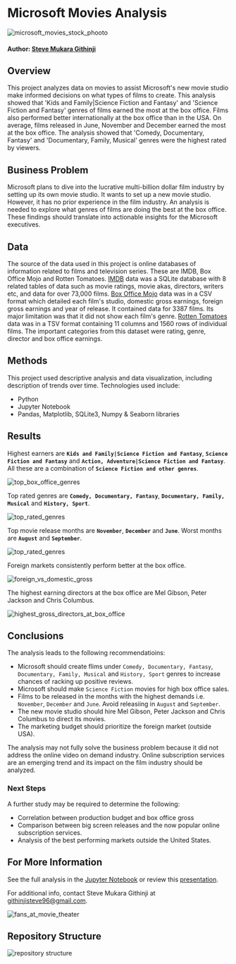# Microsoft Movies Analysis

![microsoft_movies_stock_phooto](images/microsoft_movies_analysis.jpeg)

#### Author: [Steve Mukara Githinji](https://www.linkedin.com/in/steve-githinji-10ba0114a)

## Overview

This project analyzes data on movies to assist Microsoft's new movie studio make informed decisions on what types of films to create. This analysis showed that 'Kids and Family|Science Fiction and Fantasy' and 'Science Fiction and Fantasy' genres of films earned the most at the box office. Films also performed better internationally at the box office than in the USA. On average, films released in June, November and December earned the most at the box office. The analysis showed that 'Comedy, Documentary, Fantasy' and 'Documentary, Family, Musical' genres were the highest rated by viewers. 

## Business Problem

Microsoft plans to dive into the lucrative multi-billion dollar film industry by setting up its own movie studio. It wants to set up a new movie studio. However, it has no prior experience in the film industry. An analysis is needed to explore what genres of films are doing the best at the box office. These findings should translate into actionable insights for the Microsoft executives.


## Data

The source of the data used in this project is online databases of information related to films and television series. These are IMDB, Box Office Mojo and Rotten Tomatoes. [IMDB](https://www.imdb.com/) data was a SQLite database with 8 related tables of data such as movie ratings, movie akas, directors, writers etc, and data for over 73,000 films. [Box Office Mojo](https://www.boxofficemojo.com/) data was in a CSV format which detailed each film's studio, domestic gross earnings, foreign gross earnings and year of release. It contained data for 3387 films. Its major limitation was that it did not show each film's genre. [Rotten Tomatoes](https://www.rottentomatoes.com/) data was in a TSV format containing 11 columns and 1560 rows of individual films. The important categories from this dataset were rating, genre, director and box office earnings.


## Methods

This project used descriptive analysis and data visualization, including description of trends over time. 
Technologies used include:
* Python
* Jupyter Notebook
* Pandas, Matplotlib, SQLite3, Numpy & Seaborn libraries


## Results

Highest earners are **`Kids and Family|Science Fiction and Fantasy`**, **`Science Fiction and Fantasy`** and **`Action, Adventure|Science Fiction and Fantasy`**. All these are a combination of **`Science Fiction and other genres`**.

![top_box_office_genres](images/fig2.png)

Top rated genres are **`Comedy, Documentary, Fantasy`**, **`Documentary, Family, Musical`** and **`History, Sport`**.

![top_rated_genres](images/fig1.png)

Top movie release months are **`November`**, **`December`** and **`June`**. Worst months are **`August`** and **`September`**.

![top_rated_genres](images/fig3.png)

Foreign markets consistently perform better at the box office.

![foreign_vs_domestic_gross](images/fig5.png)

The highest earning directors at the box office are Mel Gibson, Peter Jackson and Chris Columbus.

![highest_gross_directors_at_box_office](images/fig4.png)


## Conclusions

The analysis leads to the following recommendatioins:

* Microsoft should create flims under `Comedy, Documentary, Fantasy`, `Documentary, Family, Musical` and `History, Sport` genres to increase chances of racking up positive reviews.
* Microsoft should make `Science Fiction` movies for high box office sales.
* Films to be released in the months with the highest demands i.e. `November`, `December` and `June`. Avoid releasiing in `August` and `September`.
* The new movie studio should hire Mel Gibson, Peter Jackson and Chris Columbus to direct its movies.
* The marketing budget should prioritize the foreign market (outside USA).

The analysis may not fully solve the business problem because it did not address the online video on demand industry. Online subscription services are an emerging trend and its impact on the film industry should be analyzed.


### Next Steps

A further study may be required to determine the following:
* Correlation between production budget and box office gross
* Comparison between big screen releases and the now popular online subscription services.
* Analysis of the best performing markets outside the United States.


## For More Information

See the full analysis in the [Jupyter Notebook](https://github.com/stevegithinji/Microsoft-Movies-Analysis/blob/master/microsoft_movies_analysis.ipynb) or review this [presentation](https://github.com/stevegithinji/Microsoft-Movies-Analysis/blob/master/presentation.pdf).

For additional info, contact Steve Mukara Githinji at githinjisteve96@gmail.com.

![fans_at_movie_theater](images/istockphoto-1280952035-640x640.jpg)


## Repository Structure

![repository structure](images/repository_structure.PNG)




